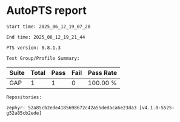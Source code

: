 # AutoPTS report

    Start time: 2025_06_12_19_07_28

    End time: 2025_06_12_19_21_44

    PTS version: 8.8.1.3

    Test Group/Profile Summary: 
|  Suite  | Total | Pass | Fail | Pass Rate|
|---------|-------|------|------|----------|
|GAP      |1      |1     |0     | 100.00 % |

    Repositories:

	zephyr: 52a85cb2ede4185698672c42a55dedaca6e23da3 [v4.1.0-5525-g52a85cb2ede]
